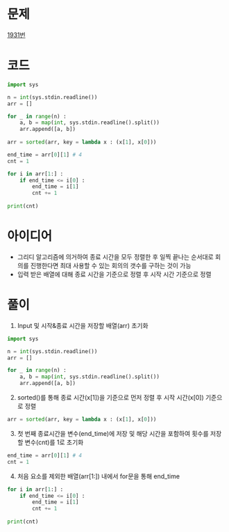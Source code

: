 # 문제
[1931번](https://www.acmicpc.net/problem/1931)

# 코드
```python
import sys

n = int(sys.stdin.readline())
arr = []

for _ in range(n) :
    a, b = map(int, sys.stdin.readline().split())
    arr.append([a, b])
    
arr = sorted(arr, key = lambda x : (x[1], x[0]))

end_time = arr[0][1] # 4
cnt = 1

for i in arr[1:] :
    if end_time <= i[0] :
        end_time = i[1]
        cnt += 1
        
print(cnt)
```

# 아이디어
- 그리디 알고리즘에 의거하여 종료 시간을 모두 정렬한 후 일찍 끝나는 순서대로 회의를 진행한다면 최대 사용할 수 있는 회의의 갯수를 구하는 것이 가능
- 입력 받은 배열에 대해 종료 시간을 기준으로 정렬 후 시작 시간 기준으로 정렬

# 풀이
1. Input 및 시작&종료 시간을 저장할 배열(arr) 초기화  
```python
import sys

n = int(sys.stdin.readline())
arr = []

for _ in range(n) :
    a, b = map(int, sys.stdin.readline().split())
    arr.append([a, b])
```

2. sorted()를 통해 종료 시간(x[1])을 기준으로 먼저 정렬 후 시작 시간(x[0]) 기준으로 정렬
```python
arr = sorted(arr, key = lambda x : (x[1], x[0]))
```

3. 첫 번째 종료시간을 변수(end_time)에 저장 및 해당 시간을 포함하여 횟수를 저장할 변수(cnt)를 1로 초기화 
```python
end_time = arr[0][1] # 4
cnt = 1
```

4. 처음 요소를 제외한 배열(arr[1:]) 내에서 for문을 통해 end_time
```python
for i in arr[1:] :
    if end_time <= i[0] :
        end_time = i[1]
        cnt += 1
        
print(cnt)
```

```python

```
